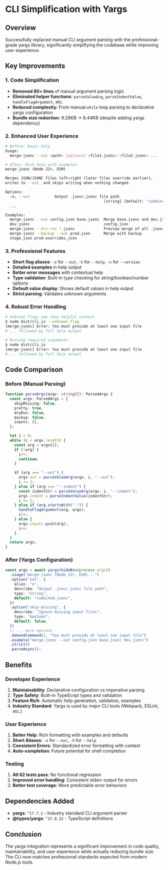 # CLI Simplification with Yargs

## Overview

Successfully replaced manual CLI argument parsing with the professional-grade yargs library, significantly simplifying the codebase while improving user experience.

## Key Improvements

### 1. **Code Simplification**

- **Removed 80+ lines** of manual argument parsing logic
- **Eliminated helper functions**: `parseValueArg`, `parseIndentValue`, `handleFlagArgument`, etc.
- **Reduced complexity**: From manual `while` loop parsing to declarative yargs configuration
- **Bundle size reduction**: 9.28KB → 8.44KB (despite adding yargs dependency)

### 2. **Enhanced User Experience**

```bash
# Before: Basic help
Usage:
  merge-jsonc --out <path> [options] <file1.jsonc> <file2.jsonc> ...

# After: Rich help with examples
merge-jsonc (Node 22+, ESM)

Merges JSON/JSONC files left→right (later files override earlier),
writes to --out, and skips writing when nothing changed.

Options:
  -o, --out           Output .json/.jsonc file path
                                            [string] [default: "combined.jsonc"]
  ...

Examples:
  merge-jsonc --out config.json base.jsonc  Merge base.jsonc and dev.jsonc into
  dev.jsonc                                 config.json
  merge-jsonc --dry-run *.jsonc             Preview merge of all .jsonc files
  merge-jsonc --backup --out prod.json      Merge with backup
  stage.json prod-overrides.json
```

### 3. **Professional Features**

- **Short flag aliases**: `-o` for `--out`, `-h` for `--help`, `-v` for `--version`
- **Detailed examples** in help output
- **Better error messages** with contextual help
- **Type validation**: Built-in type checking for string/boolean/number options
- **Default value display**: Shows default values in help output
- **Strict parsing**: Validates unknown arguments

### 4. **Robust Error Handling**

```bash
# Unknown flags now show helpful context
$ node dist/cli.js --unknown-flag
[merge-jsonc] Error: You must provide at least one input file
# ... followed by full help output

# Missing required arguments
$ node dist/cli.js
[merge-jsonc] Error: You must provide at least one input file
# ... followed by full help output
```

## Code Comparison

### Before (Manual Parsing)

```typescript
function parseArgs(argv: string[]): ParsedArgs {
  const args: ParsedArgs = {
    skipMissing: false,
    pretty: true,
    dryRun: false,
    backup: false,
    inputs: [],
  };

  let i = 0;
  while (i < argv.length) {
    const arg = argv[i];
    if (!arg) {
      i++;
      continue;
    }

    if (arg === "--out") {
      args.out = parseValueArg(argv, i, "--out");
      i += 2;
    } else if (arg === "--indent") {
      const indentStr = parseValueArg(argv, i, "--indent");
      args.indent = parseIndentValue(indentStr);
      i += 2;
    } else if (arg.startsWith("-")) {
      handleFlagArgument(arg, args);
      i++;
    } else {
      args.inputs.push(arg);
      i++;
    }
  }
  return args;
}
```

### After (Yargs Configuration)

```typescript
const argv = await yargs(hideBin(process.argv))
  .usage("merge-jsonc (Node 22+, ESM)...")
  .option("out", {
    alias: "o",
    describe: "Output .json/.jsonc file path",
    type: "string",
    default: "combined.jsonc",
  })
  .option("skip-missing", {
    describe: "Ignore missing input files",
    type: "boolean",
    default: false,
  })
  // ... more options
  .demandCommand(1, "You must provide at least one input file")
  .example("merge-jsonc --out config.json base.jsonc dev.jsonc")
  .strict()
  .parseAsync();
```

## Benefits

### **Developer Experience**

1. **Maintainability**: Declarative configuration vs imperative parsing
2. **Type Safety**: Built-in TypeScript types and validation
3. **Feature Rich**: Automatic help generation, validation, examples
4. **Industry Standard**: Yargs is used by major CLI tools (Webpack, ESLint, etc.)

### **User Experience**

1. **Better Help**: Rich formatting with examples and defaults
2. **Short Aliases**: `-o` for `--out`, `-h` for `--help`
3. **Consistent Errors**: Standardized error formatting with context
4. **Auto-completion**: Future potential for shell completion

### **Testing**

1. **All 62 tests pass**: No functional regression
2. **Improved error handling**: Consistent stderr output for errors
3. **Better test coverage**: More predictable error behaviors

## Dependencies Added

- **yargs**: `^17.7.2` - Industry standard CLI argument parser
- **@types/yargs**: `^17.0.32` - TypeScript definitions

## Conclusion

The yargs integration represents a significant improvement in code quality, maintainability, and user experience while actually reducing bundle size. The CLI now matches professional standards expected from modern Node.js tools.
